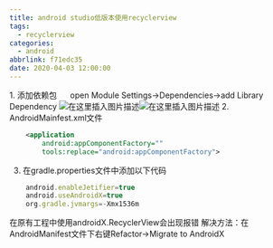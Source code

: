```yaml
---
title: android studio低版本使用recyclerview
tags:
  - recyclerview
categories:
  - android
abbrlink: f71edc35
date: 2020-04-03 12:00:00
---
```


﻿1. 添加依赖包 
&nbsp;&nbsp;&nbsp;&nbsp; open Module Settings→Dependencies→add Library Dependency
![在这里插入图片描述](https://img-blog.csdnimg.cn/20190714093004116.png?x-oss-process=image/watermark,type_ZmFuZ3poZW5naGVpdGk,shadow_10,text_aHR0cHM6Ly9ibG9nLmNzZG4ubmV0L3FxXzQxNTk5MzY2,size_16,color_FFFFFF,t_70)![在这里插入图片描述](https://img-blog.csdnimg.cn/20190714093101907.png?x-oss-process=image/watermark,type_ZmFuZ3poZW5naGVpdGk,shadow_10,text_aHR0cHM6Ly9ibG9nLmNzZG4ubmV0L3FxXzQxNTk5MzY2,size_16,color_FFFFFF,t_70)
2. AndroidMainfest.xml文件
```xml
	<application
		android:appComponentFactory=""
        tools:replace="android:appComponentFactory">
```
3. 在gradle.properties文件中添加以下代码
```javascript
	android.enableJetifier=true
	android.useAndroidX=true
	org.gradle.jvmargs=-Xmx1536m
```

在原有工程中使用androidX.RecyclerView会出现报错
解决方法：在AndroidManifest文件下右键Refactor→Migrate to AndroidX 
